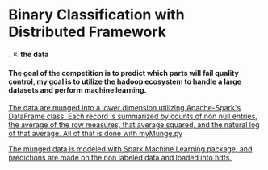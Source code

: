 # __Binary Classification with Distributed Framework__

[<img src="img/logo.png" style="width: 5px;"/>](https://www.kaggle.com/c/bosch-production-line-performance/data) ↖  __the data__

#### The goal of the competition is to predict which parts will fail quality control, my goal is to utilize the hadoop ecosystem to handle a large datasets and perform machine learning.

[The data are munged into a lower dimension utilizing Apache-Spark's DataFrame class. Each record is summarized by counts of non null entries, the average of the row measures, that average squared, and the natural log of that average. All of that is done with myMunge.py](src/myMunge.py)

[The munged data is modeled with Spark Machine Learning package, and predictions are made on the non labeled data and loaded into hdfs.](src/fitLR.py)
